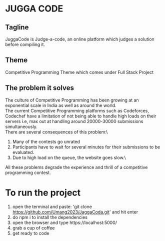 # JUGGA CODE #

## Tagline ##
JuggaCode is Judge-a-code, an online platform which judges a solution before compiling it.

## Theme ##
Competitive Programming Theme which comes under Full Stack Project

## The problem it solves ##
The culture of Competitive Programming has been growing at an exponential scale in India as well as around the world.\
The current Competitive Programming platforms such as Codeforces, Codechef have a limitation of not being able to handle high loads on their servers i.e, max out at handling around 20000-30000 submissions simultaneously.\
There are several consequences of this problem:\
1. Many of the contests go unrated 
2. Participants have to wait for several minutes for their submissions to be evaluated.
3. Due to high load on the queue, the website goes slow.\

All these problems degrade the experience and thrill of a competitive programming contest. 


# To run the project #

1. open the terminal and paste: 'git clone https://github.com/Umang2023/JaggaCoda.git' and hit enter
2. do npm i to install the dependencies
3. open the browser and type https://localhost:5000/
4. grab a cup of coffee
5. get ready to code
